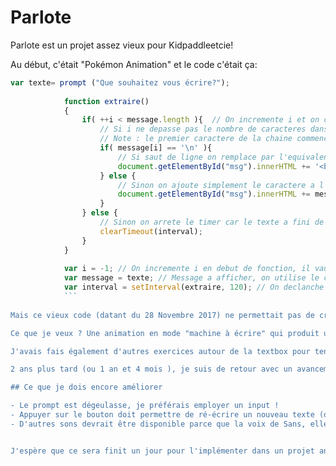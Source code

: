 # Parlote

Parlote est un projet assez vieux pour Kidpaddleetcie!

Au début, c'était "Pokémon Animation" et le code c'était ça:
```javascript
var texte= prompt ("Que souhaitez vous écrire?");
		
            function extraire()
            {
                if( ++i < message.length ){  // On incremente i et on compare a la taille du message.
                    // Si i ne depasse pas le nombre de caracteres dans le message
                    // Note : le premier caractere de la chaine commence a l'index 0
                    if( message[i] == '\n' ){
                        // Si saut de ligne on remplace par l'equivalent HTML : "<br/>".
                        document.getElementById("msg").innerHTML += '<br/>';
                    } else {
                        // Sinon on ajoute simplement le caractere a l'emplacement courant.
                        document.getElementById("msg").innerHTML += message[i];
                    }
                } else {
                    // Sinon on arrete le timer car le texte a fini de s'afficher.
                    clearTimeout(interval);
                }
            }
             
            var i = -1; // On incremente i en debut de fonction, il vaudra donc 0 a la premiere execution.
            var message = texte; // Message a afficher, on utilise le caractere \n pour le retour a la ligne.
            var interval = setInterval(extraire, 120); // On declanche le timer et on le garde dans une variable pour l'arreter plus tard.
            ```
	    
Mais ce vieux code (datant du 28 Novembre 2017) ne permettait pas de créer un système +/- viable pour le créer ce que je voulais !

Ce que je veux ? Une animation en mode "machine à écrire" qui produit un son toutes les deux lettres!

J'avais fais également d'autres exercices autour de la textbox pour tenter de reprendre le texte mais ça s'est conclut par de nombreux échecs amenant le pauvre Glin Kidpaddleetcie à une forte envie de passer à autre chose !

2 ans plus tard (ou 1 an et 4 mois ), je suis de retour avec un avancement du projet mais il y aura quand même des choses à améliorer!

## Ce que je dois encore améliorer

- Le prompt est dégeulasse, je préférais employer un input !
- Appuyer sur le bouton doit permettre de ré-écrire un nouveau texte (on doit recharger la page pour la version actuelle) !
- D'autres sons devrait être disponible parce que la voix de Sans, elle est bonne mais elle saoul au bout de la 20ème manipulation/correction !


J'espère que ce sera finit un jour pour l'implémenter dans un projet annexe comme un RPG ou un truc du genre !


         
